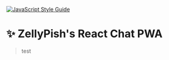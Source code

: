 [![JavaScript Style Guide](https://cdn.rawgit.com/standard/standard/master/badge.svg)](https://github.com/standard/standard)

# ✨ ZellyPish's React Chat PWA

> test

